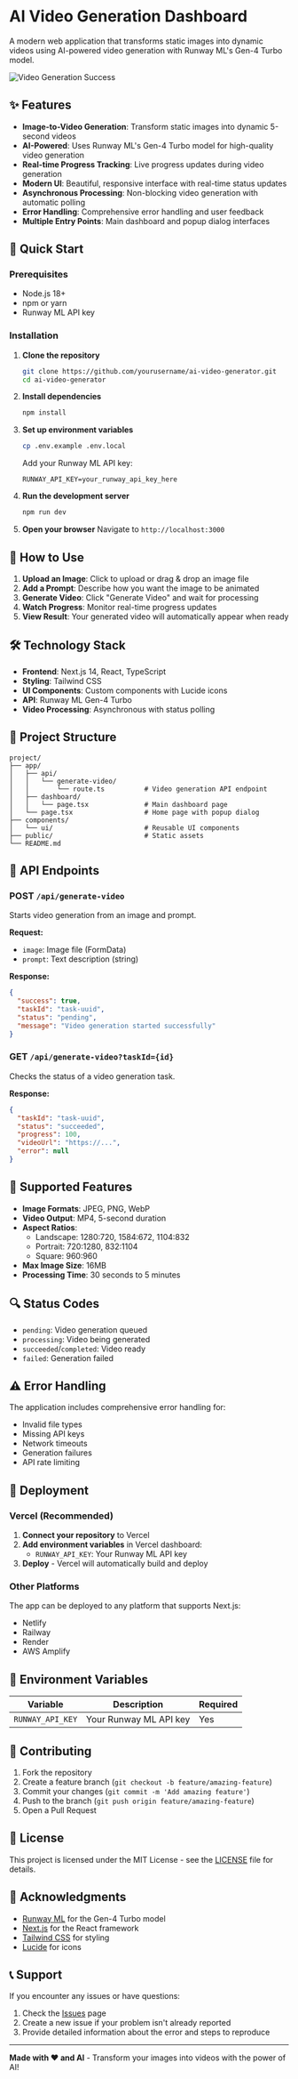 # AI Video Generation Dashboard

A modern web application that transforms static images into dynamic videos using AI-powered video generation with Runway ML's Gen-4 Turbo model.

![Video Generation Success](https://raw.githubusercontent.com/ASMAEMISBAH22/video-generation/main/demo-image.png)

## ✨ Features

- **Image-to-Video Generation**: Transform static images into dynamic 5-second videos
- **AI-Powered**: Uses Runway ML's Gen-4 Turbo model for high-quality video generation
- **Real-time Progress Tracking**: Live progress updates during video generation
- **Modern UI**: Beautiful, responsive interface with real-time status updates
- **Asynchronous Processing**: Non-blocking video generation with automatic polling
- **Error Handling**: Comprehensive error handling and user feedback
- **Multiple Entry Points**: Main dashboard and popup dialog interfaces

## 🚀 Quick Start

### Prerequisites

- Node.js 18+ 
- npm or yarn
- Runway ML API key

### Installation

1. **Clone the repository**
   ```bash
   git clone https://github.com/yourusername/ai-video-generator.git
   cd ai-video-generator
   ```

2. **Install dependencies**
   ```bash
   npm install
   ```

3. **Set up environment variables**
   ```bash
   cp .env.example .env.local
   ```
   
   Add your Runway ML API key:
   ```env
   RUNWAY_API_KEY=your_runway_api_key_here
   ```

4. **Run the development server**
   ```bash
   npm run dev
   ```

5. **Open your browser**
   Navigate to `http://localhost:3000`

## 🎯 How to Use

1. **Upload an Image**: Click to upload or drag & drop an image file
2. **Add a Prompt**: Describe how you want the image to be animated
3. **Generate Video**: Click "Generate Video" and wait for processing
4. **Watch Progress**: Monitor real-time progress updates
5. **View Result**: Your generated video will automatically appear when ready

## 🛠️ Technology Stack

- **Frontend**: Next.js 14, React, TypeScript
- **Styling**: Tailwind CSS
- **UI Components**: Custom components with Lucide icons
- **API**: Runway ML Gen-4 Turbo
- **Video Processing**: Asynchronous with status polling

## 📁 Project Structure

```
project/
├── app/
│   ├── api/
│   │   └── generate-video/
│   │       └── route.ts          # Video generation API endpoint
│   ├── dashboard/
│   │   └── page.tsx              # Main dashboard page
│   └── page.tsx                  # Home page with popup dialog
├── components/
│   └── ui/                       # Reusable UI components
├── public/                       # Static assets
└── README.md
```

## 🔧 API Endpoints

### POST `/api/generate-video`
Starts video generation from an image and prompt.

**Request:**
- `image`: Image file (FormData)
- `prompt`: Text description (string)

**Response:**
```json
{
  "success": true,
  "taskId": "task-uuid",
  "status": "pending",
  "message": "Video generation started successfully"
}
```

### GET `/api/generate-video?taskId={id}`
Checks the status of a video generation task.

**Response:**
```json
{
  "taskId": "task-uuid",
  "status": "succeeded",
  "progress": 100,
  "videoUrl": "https://...",
  "error": null
}
```

## 🎨 Supported Features

- **Image Formats**: JPEG, PNG, WebP
- **Video Output**: MP4, 5-second duration
- **Aspect Ratios**: 
  - Landscape: 1280:720, 1584:672, 1104:832
  - Portrait: 720:1280, 832:1104  
  - Square: 960:960
- **Max Image Size**: 16MB
- **Processing Time**: 30 seconds to 5 minutes

## 🔍 Status Codes

- `pending`: Video generation queued
- `processing`: Video being generated
- `succeeded`/`completed`: Video ready
- `failed`: Generation failed

## ⚠️ Error Handling

The application includes comprehensive error handling for:
- Invalid file types
- Missing API keys
- Network timeouts
- Generation failures
- API rate limiting

## 🚀 Deployment

### Vercel (Recommended)

1. **Connect your repository** to Vercel
2. **Add environment variables** in Vercel dashboard:
   - `RUNWAY_API_KEY`: Your Runway ML API key
3. **Deploy** - Vercel will automatically build and deploy

### Other Platforms

The app can be deployed to any platform that supports Next.js:
- Netlify
- Railway
- Render
- AWS Amplify

## 📝 Environment Variables

| Variable | Description | Required |
|----------|-------------|----------|
| `RUNWAY_API_KEY` | Your Runway ML API key | Yes |

## 🤝 Contributing

1. Fork the repository
2. Create a feature branch (`git checkout -b feature/amazing-feature`)
3. Commit your changes (`git commit -m 'Add amazing feature'`)
4. Push to the branch (`git push origin feature/amazing-feature`)
5. Open a Pull Request

## 📄 License

This project is licensed under the MIT License - see the [LICENSE](LICENSE) file for details.

## 🙏 Acknowledgments

- [Runway ML](https://runwayml.com/) for the Gen-4 Turbo model
- [Next.js](https://nextjs.org/) for the React framework
- [Tailwind CSS](https://tailwindcss.com/) for styling
- [Lucide](https://lucide.dev/) for icons

## 📞 Support

If you encounter any issues or have questions:

1. Check the [Issues](https://github.com/yourusername/ai-video-generator/issues) page
2. Create a new issue if your problem isn't already reported
3. Provide detailed information about the error and steps to reproduce

---

**Made with ❤️ and AI** - Transform your images into videos with the power of AI! 
